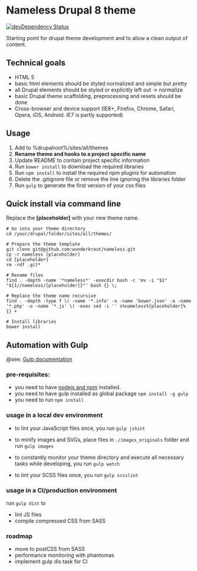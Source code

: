 # Nameless Drupal 8 theme
[![devDependency Status](https://david-dm.org/wunderkraut/nameless/dev-status.svg)](https://david-dm.org/wunderkraut/nameless#info=devDependencies)

Starting point for drupal theme development and to allow a clean output of content.

## Technical goals

* HTML 5
* basic html elements should be styled normalized and simple but pretty
* all Drupal elements should be styled or explicitly left out -> normalize
* basic Drupal theme scaffolding, preprocessing and resets should be done
* Cross-browser and device support (IE8+, Firefox, Chrome, Safari, Opera, iOS, Android. IE7 is partly supported)

## Usage

1. Add to %drupalroot%/sites/all/themes
2. **Rename theme and hooks to a project specific name**
3. Update README to contain project specific information
4. Run `bower install` to download the required libraries
5. Run `npm install` to install the required npm plugins for automation
6. Delete the .gitignore file or remove the line ignoring the libraries folder
7. Run `gulp` to generate the first version of your css files

## Quick install via command line
Replace the **[placeholder]** with your new theme name.

    # Go into your theme directory
    cd /your/drupal/folder/sites/all/themes/
    
    # Prepare the theme template
    git clone git@github.com:wunderkraut/nameless.git
	cp -r nameless [placeholder]
	cd [placeholder]
	rm -rdf .git*

	# Rename files
	find . -depth -name '*nameless*' -execdir bash -c 'mv -i "$1" "${1//nameless/[placeholder]}"' bash {} \;

	# Replace the theme name recursive
	find . -depth -type f \( -name '*.info' -o -name 'bower.json' -o -name '*.php' -o -name '*.js' \) -exec sed -i '' s%nameless%[placeholder]% {} +

	# Install libraries
	bower install


## Automation with Gulp

@see: [Gulp documentation](https://github.com/gulpjs/gulp/blob/master/docs/getting-started.md)

### pre-requisites:
* you need to have [nodejs and npm](http://nodejs.org/) installed.  
* you need to have gulp installed as global package `npm install -g gulp`
* you need to run `npm install`

### usage in a local dev environment

* to lint your JavaScript files once, you run `gulp jshint`
* to minify images and SVGs, place files in `./images_originals` folder and run `gulp images`

* to constantly monitor your theme directory and execute all necessary tasks while developing, you run `gulp watch`

* to lint your SCSS files once, you run `gulp scsslint`

### usage in a CI/production environment

run `gulp dist` to

* lint JS files  
* compile compressed CSS from SASS  


### roadmap
* move to postCSS from SASS
* performance monitoring with phantomas
* implement gulp dis task for CI


